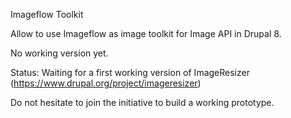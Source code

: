 Imageflow Toolkit

Allow to use Imageflow as image toolkit for Image API in Drupal 8.

No working version yet.

Status: Waiting for a first working version of ImageResizer (https://www.drupal.org/project/imageresizer)

Do not hesitate to join the initiative to build a working prototype.